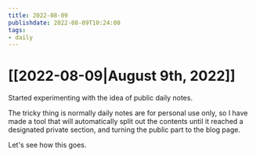 ```yaml
---
title: 2022-08-09
publishdate: 2022-08-09T10:24:00
tags: 
- daily
---
```






# [[2022-08-09|August 9th, 2022]]



Started experimenting with the idea of public daily notes.



The tricky thing is normally daily notes are for personal use only, so I have made a tool that will automatically split out the contents until it reached a designated private section, and turning the public part to the blog page.



Let's see how this goes.



